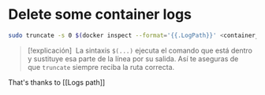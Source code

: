 
# Delete some container logs

```bash
sudo truncate -s 0 $(docker inspect --format='{{.LogPath}}' <container_id>)`
```

> [!explicación]
>  La sintaxis `$(...)` ejecuta el comando que está dentro y sustituye esa parte de la línea por su salida. Así te aseguras de que `truncate` siempre reciba la ruta correcta.

That's thanks to [[Logs path]]